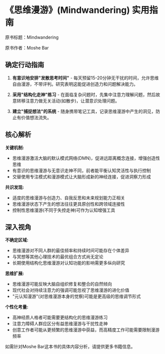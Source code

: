 # 《思维漫游》(Mindwandering) 实用指南

原书标题：Mindwandering

原书作者：Moshe Bar


## 确定行动指南

1. **有意识地安排"发散思考时间"** - 每天预留15-20分钟无干扰的时间，允许思维自由漫游，不带评判。研究表明这能促进创造力和问题解决能力。

2. **采用"结构化走神"练习** - 在面临复杂问题时，先集中注意力理解问题，然后故意转移注意力做无关活动(如散步)，让潜意识处理问题。

3. **建立"捕捉想法"的系统** - 随身携带笔记工具，记录思维漫游中产生的洞见，防止有价值想法流失。

## 核心解析

**关键机制:**
- 思维漫游激活大脑的默认模式网络(DMN)，促进远距离概念连接，增强创造性思维
- 有意识的思维漫游与无意识走神不同，前者能平衡认知灵活性与执行控制
- 交替使用专注模式和漫游模式让大脑形成新的神经连接，促进洞察力形成

**共识发现:**
- 适度的思维漫游与创造力、自我反思和未来规划能力正相关
- 思维漫游状态下产生的想法往往更具原创性和跨领域连接性
- 控制性思维漫游(不同于失控走神)可作为认知增强工具

## 深入视角

**不确定区域:**
- 思维漫游对不同人群的最佳频率和持续时间可能存在个体差异
- 与冥想等其他心理技术的最优组合方式尚无定论
- 长期使用结构化思维漫游对认知功能的影响需更多纵向研究

**思维扩展:**
- 思维漫游可能反映大脑自组织修复和整合的自然倾向
- 现代社会对持续注意力的强调可能忽视了思维漫游的进化价值
- "元认知漫游"(对思维漫游本身的觉察)可能是更高级的思维调节形式

**个性化考量:**
- 高神经质人格者可能需要更结构化的思维漫游练习
- 注意力障碍人群应区分有益思维漫游与干扰性走神
- 创意工作者可能从更频繁的思维漫游中获益，而高精度工作可能需要限制漫游频率

如需针对Moshe Bar这本书的具体内容分析，请提供更多书籍信息。
